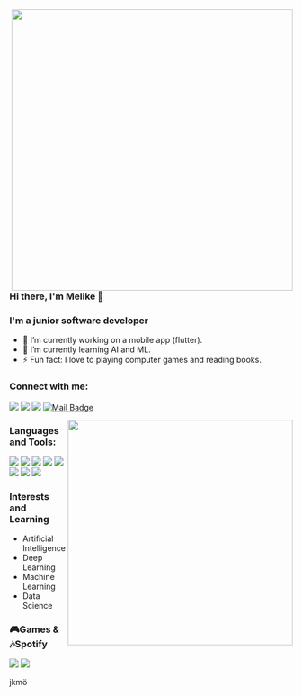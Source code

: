 <img width="500px" align='right' src="https://github-readme-stats.vercel.app/api?username=msakallioglu&show_icons=true&theme=dark">

### Hi there, I'm Melike 👋
### I'm a junior software developer
  
- 🔭 I’m currently working on a mobile app (flutter).
- 🌱 I’m currently learning AI and ML.
- ⚡ Fun fact: I love to playing computer games and reading books.

### Connect with me:

[![](https://img.shields.io/badge/instagram-%23E4405F.svg?&style=for-the-badge&logo=instagram&logoColor=white)](https://www.instagram.com/msklloglu/)
[![](https://img.shields.io/badge/linkedin-%230077B5.svg?&style=for-the-badge&logo=linkedin&logoColor=white)](https://www.linkedin.com/in/msklloglu/)
[![](https://img.shields.io/badge/website-%ffd700.svg?&style=for-the-badge&logo=wordpress&logoColor=white)](https://msklloglu.wordpress.com/)
[![Mail Badge](https://img.shields.io/badge/msklloglu@gmail.com-c14438?style=for-the-badge&logo=Gmail&logoColor=white&link=mailto:msklloglu@gmail.com)](mailto:msklloglu@gmail.com)

<img width="400px" align="right" src="https://github-readme-stats.vercel.app/api/top-langs/?username=msakallioglu&hide=html&layout=compact&theme=dark" />

### Languages and Tools:
[![](https://img.shields.io/badge/python%20-%2314354C.svg?&style=for-the-badge&logo=python&logoColor=white)]()
[![](https://img.shields.io/badge/c%20-%2300599C.svg?&style=for-the-badge&logo=c&logoColor=white)](https://github.com/msakallioglu/My-works-in-c-and-cpp)
[![](https://img.shields.io/badge/c++%20-%23EB984E.svg?&style=for-the-badge&logo=c%2B%2B&logoColor=white)](https://github.com/msakallioglu/My-works-in-c-and-cpp)
[![](https://img.shields.io/badge/c%23%20-%23239120.svg?&style=for-the-badge&logo=c-sharp&logoColor=white)]()
[![](https://img.shields.io/badge/dart-%230175C2.svg?&style=for-the-badge&logo=dart&logoColor=white)]()
[![](https://img.shields.io/badge/Flutter%20-%23839192.svg?&style=for-the-badge&logo=Flutter&logoColor=white)]()
[![](https://img.shields.io/badge/Microsoft%20SQL%20Server-CC2927?logo=microsoft-sql-server&logoColor=white&style=for-the-badge)]()
[![](https://img.shields.io/badge/mysql-%2373C6B6.svg?&style=for-the-badge&logo=mysql&logoColor=white)]()



### Interests and Learning
- Artificial Intelligence
- Deep Learning
- Machine Learning
- Data Science

### 🎮Games & 🎶Spotify 

[![](https://img.shields.io/badge/Steam-%23000000.svg?&style=for-the-badge&logo=steam&logoColor=white)](https://steamcommunity.com/id/loadingms/)
[![](https://img.shields.io/badge/spotify-%231ED760.svg?&style=for-the-badge&logo=spotify&logoColor=white)](https://open.spotify.com/user/msklloglu)




jkmö





